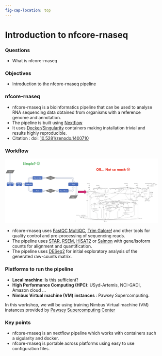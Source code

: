 ```yaml
---
fig-cap-location: top
---
```


# Introduction to nfcore-rnaseq

<div class="questions">

### Questions

- What is nfcore-rnaseq
</div>  

<div class="objectives">

### Objectives

- Introduction to the nfcore-rnaseq pipeline
</div>  


### nfcore-rnaseq

- nfcore-rnaseq is a bioinformatics pipeline that can be used to analyse RNA sequencing data obtained from organisms with a reference genome and annotation.
- The pipeline is built using [Nextflow](https://www.nextflow.io/)
-  It uses [Docker](https://www.docker.com/)/[Singularity](https://sylabs.io/) containers making installation trivial and results highly reproducible. 
-  Citation : doi: [10.5281/zenodo.1400710](https://doi.org/10.5281/zenodo.1400710)

### Workflow 

![A typical bioinformatics workflow ](/fig/bioinformatics_workflow.png)

- nfcore-rnaseq uses [FastQC](https://www.bioinformatics.babraham.ac.uk/projects/fastqc/),[MultiQC](http://multiqc.info/), [Trim Galore!](https://www.bioinformatics.babraham.ac.uk/projects/trim_galore/) and other tools for quality control and pre-processing of sequencing reads.
- The pipeline uses [STAR](https://github.com/alexdobin/STAR), [RSEM](https://github.com/deweylab/RSEM), [HISAT2](https://ccb.jhu.edu/software/hisat2/index.shtml) or [Salmon](https://combine-lab.github.io/salmon/) with gene/isoform counts for alignment and quantification.
- The pipeline uses [DESeq2](https://bioconductor.org/packages/release/bioc/html/DESeq2.html) for initial exploratory analysis of the generated raw-counts matrix.


### Platforms to run the pipeline
- **Local machine**: Is this sufficient?
- **High Performance Computing (HPC)**: USyd-Artemis, NCI-GADI, Amazon cloud ...
- **Nimbus Virtual machine (VM) instances** : Pawsey Supercomputing.  

In this workshop, we will be using training Nimbus Virtual machine (VM) instances provided by [Pawsey Supercomputing Center](https://pawsey.org.au/)






<div class="keypoints">

### Key points

- nfcore-rnaseq is an nextflow pipeline which works with containers such a sigularity and docker.
- nfcore-rnaseq is portable across platforms using easy to use configuration files.
</div>  
